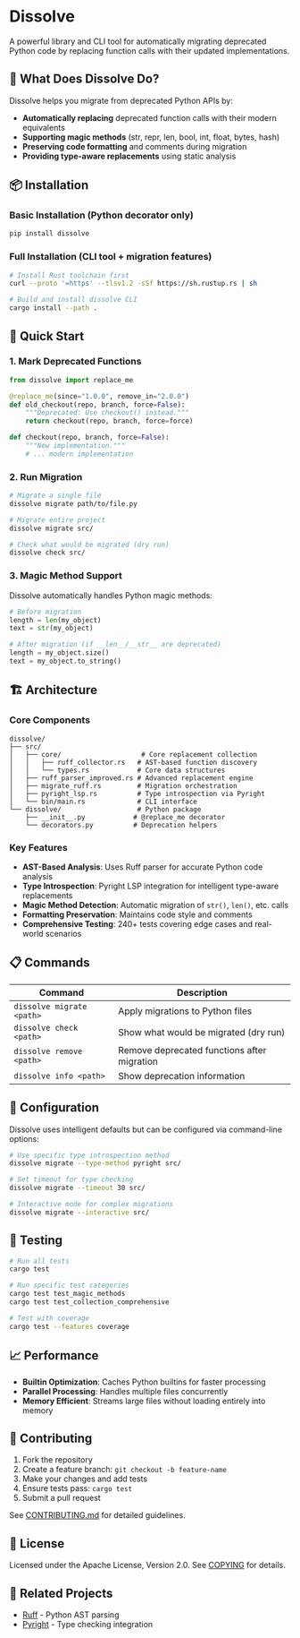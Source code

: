 # Dissolve

A powerful library and CLI tool for automatically migrating deprecated Python code by replacing function calls with their updated implementations.

## 🎯 What Does Dissolve Do?

Dissolve helps you migrate from deprecated Python APIs by:
- **Automatically replacing** deprecated function calls with their modern equivalents
- **Supporting magic methods** (str, repr, len, bool, int, float, bytes, hash)
- **Preserving code formatting** and comments during migration
- **Providing type-aware replacements** using static analysis

## 📦 Installation

### Basic Installation (Python decorator only)
```bash
pip install dissolve
```

### Full Installation (CLI tool + migration features)
```bash
# Install Rust toolchain first
curl --proto '=https' --tlsv1.2 -sSf https://sh.rustup.rs | sh

# Build and install dissolve CLI
cargo install --path .
```

## 🚀 Quick Start

### 1. Mark Deprecated Functions

```python
from dissolve import replace_me

@replace_me(since="1.0.0", remove_in="2.0.0")
def old_checkout(repo, branch, force=False):
    """Deprecated: Use checkout() instead."""
    return checkout(repo, branch, force=force)

def checkout(repo, branch, force=False):
    """New implementation."""
    # ... modern implementation
```

### 2. Run Migration

```bash
# Migrate a single file
dissolve migrate path/to/file.py

# Migrate entire project
dissolve migrate src/

# Check what would be migrated (dry run)
dissolve check src/
```

### 3. Magic Method Support

Dissolve automatically handles Python magic methods:

```python
# Before migration
length = len(my_object)
text = str(my_object)

# After migration (if __len__/__str__ are deprecated)
length = my_object.size()
text = my_object.to_string()
```

## 🏗️ Architecture

### Core Components

```
dissolve/
├── src/
│   ├── core/                    # Core replacement collection
│   │   ├── ruff_collector.rs   # AST-based function discovery
│   │   └── types.rs            # Core data structures
│   ├── ruff_parser_improved.rs # Advanced replacement engine
│   ├── migrate_ruff.rs         # Migration orchestration
│   ├── pyright_lsp.rs          # Type introspection via Pyright
│   └── bin/main.rs             # CLI interface
└── dissolve/                   # Python package
    ├── __init__.py            # @replace_me decorator
    └── decorators.py          # Deprecation helpers
```

### Key Features

- **AST-Based Analysis**: Uses Ruff parser for accurate Python code analysis
- **Type Introspection**: Pyright LSP integration for intelligent type-aware replacements
- **Magic Method Detection**: Automatic migration of `str()`, `len()`, etc. calls
- **Formatting Preservation**: Maintains code style and comments
- **Comprehensive Testing**: 240+ tests covering edge cases and real-world scenarios

## 📋 Commands

| Command | Description |
|---------|-------------|
| `dissolve migrate <path>` | Apply migrations to Python files |
| `dissolve check <path>` | Show what would be migrated (dry run) |
| `dissolve remove <path>` | Remove deprecated functions after migration |
| `dissolve info <path>` | Show deprecation information |

## 🔧 Configuration

Dissolve uses intelligent defaults but can be configured via command-line options:

```bash
# Use specific type introspection method
dissolve migrate --type-method pyright src/

# Set timeout for type checking
dissolve migrate --timeout 30 src/

# Interactive mode for complex migrations
dissolve migrate --interactive src/
```

## 🧪 Testing

```bash
# Run all tests
cargo test

# Run specific test categories
cargo test test_magic_methods
cargo test test_collection_comprehensive

# Test with coverage
cargo test --features coverage
```

## 📈 Performance

- **Builtin Optimization**: Caches Python builtins for faster processing
- **Parallel Processing**: Handles multiple files concurrently
- **Memory Efficient**: Streams large files without loading entirely into memory

## 🤝 Contributing

1. Fork the repository
2. Create a feature branch: `git checkout -b feature-name`
3. Make your changes and add tests
4. Ensure tests pass: `cargo test`
5. Submit a pull request

See [CONTRIBUTING.md](CONTRIBUTING.md) for detailed guidelines.

## 📄 License

Licensed under the Apache License, Version 2.0. See [COPYING](COPYING) for details.

## 🔗 Related Projects

- [Ruff](https://github.com/astral-sh/ruff) - Python AST parsing
- [Pyright](https://github.com/microsoft/pyright) - Type checking integration